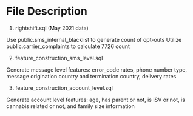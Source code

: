 # File Description

1. rightshift.sql (May 2021 data)

Use public.sms_internal_blacklist to generate count of opt-outs
Utilize public.carrier_complaints to calculate 7726 count

2. feature_construction_sms_level.sql

Generate message level features: error_code rates, phone number type, message origination country and termination country, delivery rates

3. feature_construction_account_level.sql

Generate account level features: age, has parent or not, is ISV or not, is cannabis related or not, and family size information
